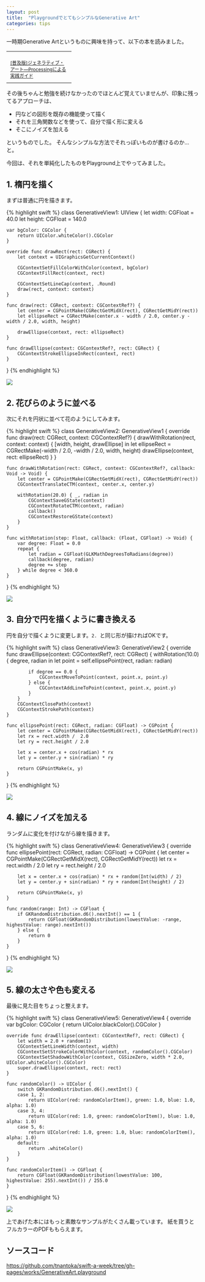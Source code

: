 ```yaml
---
layout: post
title:  "PlaygroundでとてもシンプルなGenerative Art"
categories: tips
---
```


一時期Generative Artというものに興味を持って、以下の本を読みました。

<table cellpadding="0" cellspacing="0" border="0" style=" border-style: none; width:170px;"><tr style="border-style:none;"><td style="vertical-align:top; border-style:none; padding:10px 10px 0pt;"><a href="http://px.a8.net/svt/ejp?a8mat=1NWF4Y+EFRJQY+249K+BWGDT&a8ejpredirect=http%3A%2F%2Fwww.amazon.co.jp%2Fdp%2F4861009634%2F%3Ftag%3Da8-affi-255514-22" target="_blank"><img border="0" alt="" src="http://ecx.images-amazon.com/images/I/41Eq81vSVPL._SS160_.jpg" /></a></td></tr><tr style="border-style:none;"><td style="font-size:12px; vertical-align:middle; border-style:none; padding:10px;"><p style="padding:0; margin:0;"><a href="http://px.a8.net/svt/ejp?a8mat=1NWF4Y+EFRJQY+249K+BWGDT&a8ejpredirect=http%3A%2F%2Fwww.amazon.co.jp%2Fdp%2F4861009634%2F%3Ftag%3Da8-affi-255514-22" target="_blank">[普及版]ジェネラティブ・アート―Processingによる実践ガイド</a></p></td></tr></table>

その後ちゃんと勉強を続けなかったのでほとんど覚えていませんが、印象に残ってるアプローチは、

- 円などの図形を既存の機能使って描く
- それを三角関数などを使って、自分で描く形に変える
- そこにノイズを加える

というものでした。
そんなシンプルな方法でそれっぽいものが書けるのか…と。

今回は、それを単純化したものをPlayground上でやってみました。

## 1. 楕円を描く

まずは普通に円を描きます。

{% highlight swift %}
class GenerativeView1: UIView {
    let width: CGFloat = 40.0
    let height: CGFloat = 140.0
    
    var bgColor: CGColor {
        return UIColor.whiteColor().CGColor
    }
    
    override func drawRect(rect: CGRect) {
        let context = UIGraphicsGetCurrentContext()

        CGContextSetFillColorWithColor(context, bgColor)
        CGContextFillRect(context, rect)
        
        CGContextSetLineCap(context, .Round)
        draw(rect, context: context)
    }
    
    func draw(rect: CGRect, context: CGContextRef?) {
        let center = CGPointMake(CGRectGetMidX(rect), CGRectGetMidY(rect))
        let ellipseRect = CGRectMake(center.x - width / 2.0, center.y - width / 2.0, width, height)
        
        drawEllipse(context, rect: ellipseRect)
    }
    
    func drawEllipse(context: CGContextRef?, rect: CGRect) {
        CGContextStrokeEllipseInRect(context, rect)
    }
}
{% endhighlight %}

![](/images/posts/simple-generative-art/ellipse.png)

## 2. 花びらのように並べる

次にそれを円状に並べて花のようにしてみます。

{% highlight swift %}
class GenerativeView2: GenerativeView1 {
    override func draw(rect: CGRect, context: CGContextRef?) {
        drawWithRotation(rect, context: context) { [width, height, drawEllipse] in
            let ellipseRect = CGRectMake(-width / 2.0, -width / 2.0, width, height)
            drawEllipse(context, rect: ellipseRect)
        }
    }
    
    func drawWithRotation(rect: CGRect, context: CGContextRef?, callback: Void -> Void) {
        let center = CGPointMake(CGRectGetMidX(rect), CGRectGetMidY(rect))
        CGContextTranslateCTM(context, center.x, center.y)
        
        withRotation(20.0) { _, radian in
            CGContextSaveGState(context)
            CGContextRotateCTM(context, radian)
            callback()
            CGContextRestoreGState(context)
        }
    }
    
    func withRotation(step: Float, callback: (Float, CGFloat) -> Void) {
        var degree: Float = 0.0
        repeat {
            let radian = CGFloat(GLKMathDegreesToRadians(degree))
            callback(degree, radian)
            degree += step
        } while degree < 360.0
    }
}
{% endhighlight %}

![](/images/posts/simple-generative-art/flower.png)

## 3. 自分で円を描くように書き換える

円を自分で描くように変更します。`2. `と同じ形が描ければOKです。

{% highlight swift %}
class GenerativeView3: GenerativeView2 {
    override func drawEllipse(context: CGContextRef?, rect: CGRect) {
        withRotation(10.0) { degree, radian in
            let point = self.ellipsePoint(rect, radian: radian)
            
            if degree == 0.0 {
                CGContextMoveToPoint(context, point.x, point.y)
            } else {
                CGContextAddLineToPoint(context, point.x, point.y)
            }
        }
        CGContextClosePath(context)
        CGContextStrokePath(context)
    }
    
    func ellipsePoint(rect: CGRect, radian: CGFloat) -> CGPoint {
        let center = CGPointMake(CGRectGetMidX(rect), CGRectGetMidY(rect))
        let rx = rect.width /  2.0
        let ry = rect.height / 2.0

        let x = center.x + cos(radian) * rx
        let y = center.y + sin(radian) * ry
        
        return CGPointMake(x, y)
    }
}
{% endhighlight %}

![](/images/posts/simple-generative-art/manually.png)

## 4. 線にノイズを加える

ランダムに変化を付けながら線を描きます。

{% highlight swift %}
class GenerativeView4: GenerativeView3 {
    override func ellipsePoint(rect: CGRect, radian: CGFloat) -> CGPoint {
        let center = CGPointMake(CGRectGetMidX(rect), CGRectGetMidY(rect))
        let rx = rect.width /  2.0
        let ry = rect.height / 2.0
        
        
        let x = center.x + cos(radian) * rx + random(Int(width) / 2)
        let y = center.y + sin(radian) * ry + random(Int(height) / 2)
        
        return CGPointMake(x, y)
    }
    
    func random(range: Int) -> CGFloat {
        if GKRandomDistribution.d6().nextInt() == 1 {
            return CGFloat(GKRandomDistribution(lowestValue: -range, highestValue: range).nextInt())
        } else {
            return 0
        }
    }
}
{% endhighlight %}

![](/images/posts/simple-generative-art/noise.png)

## 5. 線の太さや色も変える

最後に見た目をちょっと整えます。

{% highlight swift %}
class GenerativeView5: GenerativeView4 {
    override var bgColor: CGColor {
        return UIColor.blackColor().CGColor
    }

    override func drawEllipse(context: CGContextRef?, rect: CGRect) {
        let width = 2.0 + random(1)
        CGContextSetLineWidth(context, width)
        CGContextSetStrokeColorWithColor(context, randomColor().CGColor)
        CGContextSetShadowWithColor(context, CGSizeZero, width * 2.0, UIColor.whiteColor().CGColor)
        super.drawEllipse(context, rect: rect)
    }
    
    func randomColor() -> UIColor {
        switch GKRandomDistribution.d6().nextInt() {
        case 1, 2:
            return UIColor(red: randomColorItem(), green: 1.0, blue: 1.0, alpha: 1.0)
        case 3, 4:
            return UIColor(red: 1.0, green: randomColorItem(), blue: 1.0, alpha: 1.0)
        case 5, 6:
            return UIColor(red: 1.0, green: 1.0, blue: randomColorItem(), alpha: 1.0)
        default:
            return .whiteColor()
        }
    }
    
    func randomColorItem() -> CGFloat {
        return CGFloat(GKRandomDistribution(lowestValue: 100, highestValue: 255).nextInt()) / 255.0
    }
}
{% endhighlight %}

![](/images/posts/simple-generative-art/styles.png)

上であげた本にはもっと素敵なサンプルがたくさん載っています。
紙を買うとフルカラーのPDFももらえます。

## ソースコード

<https://github.com/tnantoka/swift-a-week/tree/gh-pages/works/GenerativeArt.playground>


